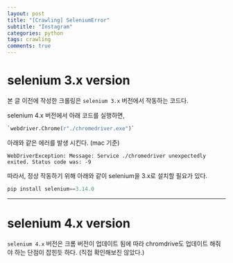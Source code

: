 ```yaml
---
layout: post
title: "[Crawling] SeleniumError"
subtitle: "Instagram"
categories: python
tags: crawling
comments: true
---
```


# selenium 3.x version
본 글 이전에 작성한 크롤링은 `selenium 3.x` 버전에서 작동하는 코드다.

selenium 4.x 버전에서 아래 코드를 실행하면,
``` python
`webdriver.Chrome(r"./chromedriver.exe")`
```

아래와 같은 에러를 발생 시킨다. (mac 기준)
```
WebDriverException: Message: Service ./chromedriver unexpectedly exited. Status code was: -9
```

따라서, 정상 작동하기 위해 아래와 같이 selenium을 3.x로 설치할 필요가 있다.

``` python
pip install selenium==3.14.0
```

* * *

# selenium 4.x version
`selenium 4.x` 버전은 크롬 버전이 업데이트 됨에 따라 chromdrive도 업데이트 해줘야 하는 단점이 잡힌듯 하다. (직접 확인해보진 않았다.)